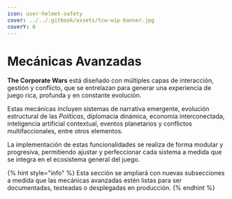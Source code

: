 ```yaml
---
icon: user-helmet-safety
cover: ../../.gitbook/assets/tcw-wip-banner.jpg
coverY: 0
---
```


# Mecánicas Avanzadas

**The Corporate Wars** está diseñado con múltiples capas de interacción, gestión y conflicto, que se entrelazan para generar una experiencia de juego rica, profunda y en constante evolución.

Estas mecánicas incluyen sistemas de narrativa emergente, evolución estructural de las _Políticas_, diplomacia dinámica, economía interconectada, inteligencia artificial contextual, eventos planetarios y conflictos multifaccionales, entre otros elementos.

La implementación de estas funcionalidades se realiza de forma modular y progresiva, permitiendo ajustar y perfeccionar cada sistema a medida que se integra en el ecosistema general del juego.

{% hint style="info" %}
Esta sección se ampliará con nuevas subsecciones a medida que las mecánicas avanzadas estén listas para ser documentadas, testeadas o desplegadas en producción.
{% endhint %}
